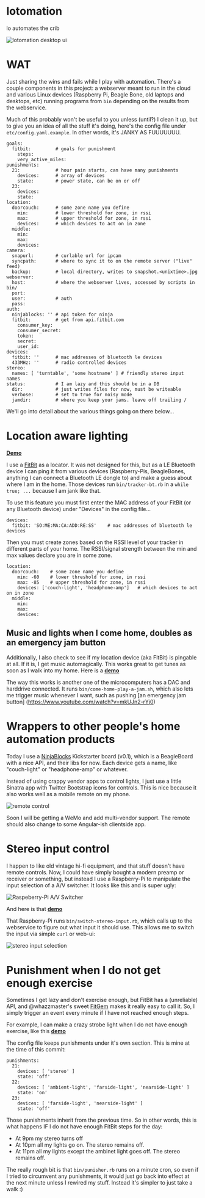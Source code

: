 lotomation
==========

lo automates the crib

![lotomation desktop ui](http://lo.ladevops.org/lotomation.png)

# WAT

Just sharing the wins and fails while I play with automation.  There's a couple
components in this project: a webserver meant to run in the cloud and various
Linux devices (Raspberry Pi, Beagle Bone, old laptops and desktops, etc) running
programs from `bin` depending on the results from the webservice.

Much of this probably won't be useful to you unless (until?) I clean it up,
but to give you an idea of all the stuff it's doing, here's the config file 
under `etc/config.yaml.example`.  In other words, it's JANKY AS FUUUUUUU.

```
goals:
  fitbit:         # goals for punishment
    steps:
    very_active_miles:
punishments:
  21:             # hour pain starts, can have many punishments
    devices:      # array of devices
    state:        # power state, can be on or off
  23:
    devices:
    state:
location:
  doorcouch:      # some zone name you define
    min:          # lower threshold for zone, in rssi
    max:          # upper threshold for zone, in rssi
    devices:      # which devices to act on in zone
  middle:
    min:
    max:
    devices:
camera:
  snapurl:        # curlable url for ipcam
  syncpath:       # where to sync it to on the remote server ("live" feed)
  backup:         # local directory, writes to snapshot.<unixtime>.jpg
webserver:
  host:	          # where the webserver lives, accessed by scripts in bin/
  port:
  user:           # auth
  pass:           
auth:
  ninjablocks: '' # api token for ninja
  fitbit:         # get from api.fitbit.com
    consumer_key:
    consumer_secret:
    token:
    secret:
    user_id:
devices:
  fitbit: ''      # mac addresses of bluetooth le devices
  433MHz: ''      # radio controlled devices
stereo:
  names: [ 'turntable', 'some hostname' ] # friendly stereo input names
status:           # I am lazy and this should be in a DB
  dir:	          # just writes files for now, must be writeable
  verbose:        # set to true for noisy mode
  jamdir:         # where you keep your jams. leave off trailing /
```

We'll go into detail about the various things going on there below...

# Location aware lighting

[**Demo**](https://www.youtube.com/watch?v=c0dtQ4VUico)

I use a [FitBit](http://fitbit.com) as a locator.  It was not designed for
this, but as a LE Bluetooth device I can ping it from various devices 
(Raspberry-Pis, BeagleBones, anything I can connect a Bluetooth LE dongle to) 
and make a guess about where I am in the home.  Those devices run 
`bin/tracker-bt.rb` in a `while true; ...` because I am jank like that.

To use this feature you must first enter the MAC address of your FitBit (or any
Bluetooth device) under "Devices" in the config file...

```
devices:
  fitbit: 'SO:ME:MA:CA:ADD:RE:SS'    # mac addresses of bluetooth le devices
```

Then you must create zones based on the RSSI level of your tracker in different
parts of your home.  The RSSI/signal strength between the min and max values
declare you are in some zone.

```
location:
  doorcouch:    # some zone name you define
    min: -60    # lower threshold for zone, in rssi
    max: -85    # upper threshold for zone, in rssi
    devices: ['couch-light', 'headphone-amp']   # which devices to act on in zone
  middle:
    min:
    max:
    devices:

```

## Music and lights when I come home, doubles as an emergency jam button

Additionally, I also check to see if my location device (aka FitBit) is pingable
at all.  If it is, I get music automagically.  This works great to get tunes
as soon as I walk into my home.  Here is a [**demo**](https://www.youtube.com/watch?v=1hELb-8z134)

The way this works is another one of the microcomputers has a DAC and harddrive
connected.  It runs `bin/come-home-play-a-jam.sh`, which also lets me trigger
music whenever I want, such as pushing [an emergency jam button]
(https://www.youtube.com/watch?v=mkUJn2-rYj0)

# Wrappers to other people's home automation products

Today I use a [NinjaBlocks](https://github.com/ninjablocks) Kickstarter board 
(v0.1), which is a BeagleBoard with a nice API, and their libs for now.  Each
device gets a name, like "couch-light" or "headphone-amp" or whatever.

Instead of using crappy vendor apps to control lights, I just use a little
Sinatra app with Twitter Bootstrap icons for controls.  This is nice because it
also works well as a mobile remote on my phone.

![remote control](http://lo.ladevops.org/lotomation-mobile.png)

Soon I will be getting a WeMo and add multi-vendor support.  The remote should
also change to some Angular-ish clientside app.

# Stereo input control

I happen to like old vintage hi-fi equipment, and that stuff doesn't have
remote controls.  Now, I could have simply bought a modern preamp or receiver
or something, but instead I use a Raspberry-Pi to manipulate the input selection
of a A/V switcher.  It looks like this and is super ugly:

![Raspeberry-Pi A/V Switcher](https://pbs.twimg.com/media/BeY0lWTCQAARSLk.jpg)

And here is that [**demo**](https://www.youtube.com/watch?v=zUiWG0au5TE)

That Raspberry-Pi runs `bin/switch-stereo-input.rb`, which calls up to the 
webservice to figure out what input it should use.  This allows me to switch 
the input via simple `curl` or web-ui:

![stereo input selection](http://lo.ladevops.org/lotomation-stereo-input.png)

# Punishment when I do not get enough exercise

Sometimes I get lazy and don't exercise enough, but FitBit has a (unreliable)
API, and @whazzmaster's sweet [FitGem](https://github.com/whazzmaster/fitgem) 
makes it really easy to call it.  So, I simply trigger an event every minute
if I have not reached enough steps.

For example, I can make a crazy strobe light when I do not have enough exercise,
like this [**demo**](https://www.youtube.com/watch?v=OdBaccgz1V4)

The config file keeps punishments under it's own section.  This is mine at the
time of this commit:

```
punishments:
  21:
    devices: [ 'stereo' ]
    state: 'off'
  22:
    devices: [ 'ambient-light', 'farside-light', 'nearside-light' ]
    state: 'on'
  23:
    devices: [ 'farside-light', 'nearside-light' ]
    state: 'off'
```

Those punishments inherit from the previous time.  So in other words, this is
what happens IF I do not have enough FitBit steps for the day:
* At 9pm my stereo turns off
* At 10pm all my lights go on.  The stereo remains off.
* At 11pm all my lights except the ambinet light goes off.  The stereo remains off.

The really rough bit is that `bin/punisher.rb` runs on a minute cron, so even if
I tried to circumvent any punishments, it would just go back into effect at the
next minute unless I rewired my stuff.  Instead it's simpler to just take a
walk :)


